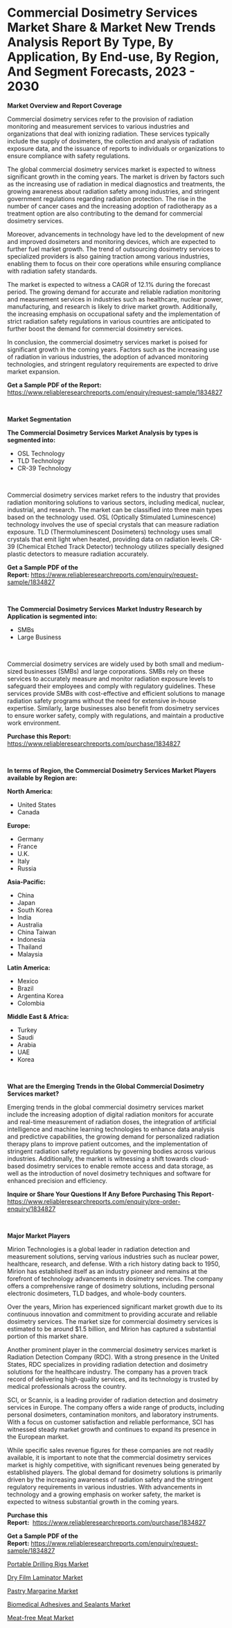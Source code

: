 <p><h1>Commercial Dosimetry Services Market Share & Market New Trends Analysis Report By Type, By Application, By End-use, By Region, And Segment Forecasts, 2023 - 2030</h1></p><p><strong>Market Overview and Report Coverage</strong></p>
<p><p>Commercial dosimetry services refer to the provision of radiation monitoring and measurement services to various industries and organizations that deal with ionizing radiation. These services typically include the supply of dosimeters, the collection and analysis of radiation exposure data, and the issuance of reports to individuals or organizations to ensure compliance with safety regulations.</p><p>The global commercial dosimetry services market is expected to witness significant growth in the coming years. The market is driven by factors such as the increasing use of radiation in medical diagnostics and treatments, the growing awareness about radiation safety among industries, and stringent government regulations regarding radiation protection. The rise in the number of cancer cases and the increasing adoption of radiotherapy as a treatment option are also contributing to the demand for commercial dosimetry services.</p><p>Moreover, advancements in technology have led to the development of new and improved dosimeters and monitoring devices, which are expected to further fuel market growth. The trend of outsourcing dosimetry services to specialized providers is also gaining traction among various industries, enabling them to focus on their core operations while ensuring compliance with radiation safety standards.</p><p>The market is expected to witness a CAGR of 12.1% during the forecast period. The growing demand for accurate and reliable radiation monitoring and measurement services in industries such as healthcare, nuclear power, manufacturing, and research is likely to drive market growth. Additionally, the increasing emphasis on occupational safety and the implementation of strict radiation safety regulations in various countries are anticipated to further boost the demand for commercial dosimetry services.</p><p>In conclusion, the commercial dosimetry services market is poised for significant growth in the coming years. Factors such as the increasing use of radiation in various industries, the adoption of advanced monitoring technologies, and stringent regulatory requirements are expected to drive market expansion.</p></p>
<p><strong>Get a Sample PDF of the Report:</strong> <a href="https://www.reliableresearchreports.com/enquiry/request-sample/1834827">https://www.reliableresearchreports.com/enquiry/request-sample/1834827</a></p>
<p>&nbsp;</p>
<p><strong>Market Segmentation</strong></p>
<p><strong>The Commercial Dosimetry Services Market Analysis by types is segmented into:</strong></p>
<p><ul><li>OSL Technology</li><li>TLD Technology</li><li>CR-39 Technology</li></ul></p>
<p>&nbsp;</p>
<p><p>Commercial dosimetry services market refers to the industry that provides radiation monitoring solutions to various sectors, including medical, nuclear, industrial, and research. The market can be classified into three main types based on the technology used. OSL (Optically Stimulated Luminescence) technology involves the use of special crystals that can measure radiation exposure. TLD (Thermoluminescent Dosimeters) technology uses small crystals that emit light when heated, providing data on radiation levels. CR-39 (Chemical Etched Track Detector) technology utilizes specially designed plastic detectors to measure radiation accurately.</p></p>
<p><strong>Get a Sample PDF of the Report:</strong>&nbsp;<a href="https://www.reliableresearchreports.com/enquiry/request-sample/1834827">https://www.reliableresearchreports.com/enquiry/request-sample/1834827</a></p>
<p>&nbsp;</p>
<p><strong>The Commercial Dosimetry Services Market Industry Research by Application is segmented into:</strong></p>
<p><ul><li>SMBs</li><li>Large Business</li></ul></p>
<p>&nbsp;</p>
<p><p>Commercial dosimetry services are widely used by both small and medium-sized businesses (SMBs) and large corporations. SMBs rely on these services to accurately measure and monitor radiation exposure levels to safeguard their employees and comply with regulatory guidelines. These services provide SMBs with cost-effective and efficient solutions to manage radiation safety programs without the need for extensive in-house expertise. Similarly, large businesses also benefit from dosimetry services to ensure worker safety, comply with regulations, and maintain a productive work environment.</p></p>
<p><strong>Purchase this Report:</strong>&nbsp; <a href="https://www.reliableresearchreports.com/purchase/1834827">https://www.reliableresearchreports.com/purchase/1834827</a></p>
<p>&nbsp;</p>
<p><strong>In terms of Region, the Commercial Dosimetry Services Market Players available by Region are:</strong></p>
<p>
    <p> <strong> North America: </strong>
        <ul>
            <li>United States</li>
            <li>Canada</li>
        </ul>
        </p> 
    <p> <strong> Europe: </strong>
        <ul>
            <li>Germany</li>
            <li>France</li>
            <li>U.K.</li>
            <li>Italy</li>
            <li>Russia</li>
        </ul>
        </p> 
    <p> <strong> Asia-Pacific: </strong>
        <ul>
            <li>China</li>
            <li>Japan</li>
            <li>South Korea</li>
            <li>India</li>
            <li>Australia</li>
            <li>China Taiwan</li>
            <li>Indonesia</li>
            <li>Thailand</li>
            <li>Malaysia</li>
        </ul>
        </p> 
    <p> <strong> Latin America: </strong>
        <ul>
            <li>Mexico</li>
            <li>Brazil</li>
            <li>Argentina Korea</li>
            <li>Colombia</li>
        </ul>
        </p> 
    <p> <strong> Middle East & Africa: </strong>
        <ul>
            <li>Turkey</li>
            <li>Saudi</li>
            <li>Arabia</li>
            <li>UAE</li>
            <li>Korea</li>
        </ul>
    </p>
    </p>
<p>&nbsp;</p>
<p><strong>What are the Emerging Trends in the Global Commercial Dosimetry Services market?</strong></p>
<p><p>Emerging trends in the global commercial dosimetry services market include the increasing adoption of digital radiation monitors for accurate and real-time measurement of radiation doses, the integration of artificial intelligence and machine learning technologies to enhance data analysis and predictive capabilities, the growing demand for personalized radiation therapy plans to improve patient outcomes, and the implementation of stringent radiation safety regulations by governing bodies across various industries. Additionally, the market is witnessing a shift towards cloud-based dosimetry services to enable remote access and data storage, as well as the introduction of novel dosimetry techniques and software for enhanced precision and efficiency.</p></p>
<p><strong>Inquire or Share Your Questions If Any Before Purchasing This Report</strong>- <a href="https://www.reliableresearchreports.com/enquiry/pre-order-enquiry/1834827">https://www.reliableresearchreports.com/enquiry/pre-order-enquiry/1834827</a></p>
<p>&nbsp;</p>
<p><strong>Major Market Players</strong></p>
<p><p>Mirion Technologies is a global leader in radiation detection and measurement solutions, serving various industries such as nuclear power, healthcare, research, and defense. With a rich history dating back to 1950, Mirion has established itself as an industry pioneer and remains at the forefront of technology advancements in dosimetry services. The company offers a comprehensive range of dosimetry solutions, including personal electronic dosimeters, TLD badges, and whole-body counters.</p><p>Over the years, Mirion has experienced significant market growth due to its continuous innovation and commitment to providing accurate and reliable dosimetry services. The market size for commercial dosimetry services is estimated to be around $1.5 billion, and Mirion has captured a substantial portion of this market share.</p><p>Another prominent player in the commercial dosimetry services market is Radiation Detection Company (RDC). With a strong presence in the United States, RDC specializes in providing radiation detection and dosimetry solutions for the healthcare industry. The company has a proven track record of delivering high-quality services, and its technology is trusted by medical professionals across the country.</p><p>SCI, or Scannix, is a leading provider of radiation detection and dosimetry services in Europe. The company offers a wide range of products, including personal dosimeters, contamination monitors, and laboratory instruments. With a focus on customer satisfaction and reliable performance, SCI has witnessed steady market growth and continues to expand its presence in the European market.</p><p>While specific sales revenue figures for these companies are not readily available, it is important to note that the commercial dosimetry services market is highly competitive, with significant revenues being generated by established players. The global demand for dosimetry solutions is primarily driven by the increasing awareness of radiation safety and the stringent regulatory requirements in various industries. With advancements in technology and a growing emphasis on worker safety, the market is expected to witness substantial growth in the coming years.</p></p>
<p><strong>Purchase this Report:</strong>&nbsp;&nbsp;<a href="https://www.reliableresearchreports.com/purchase/1834827">https://www.reliableresearchreports.com/purchase/1834827</a></p>
<p></p>
<p><strong>Get a Sample PDF of the Report:</strong>&nbsp;<a href="https://www.reliableresearchreports.com/enquiry/request-sample/1834827">https://www.reliableresearchreports.com/enquiry/request-sample/1834827</a></p>
<p><p><a href="https://www.linkedin.com/pulse/portable-drilling-rigs-market-size-growth-forecast-from/">Portable Drilling Rigs Market</a></p><p><a href="https://www.linkedin.com/pulse/dry-film-laminator-market-size-growth-forecast-from-2023-/">Dry Film Laminator Market</a></p><p><a href="https://www.linkedin.com/pulse/pastry-margarine-market-research-report-unlocks-analysis/">Pastry Margarine Market</a></p><p><a href="https://medium.com/@adealoshi97/biomedical-adhesives-and-sealants-market-analysis-its-cagr-market-segmentation-and-global-0032e870df84">Biomedical Adhesives and Sealants Market</a></p><p><a href="https://medium.com/@albanamusaj1924/meat-free-meat-market-share-evolution-and-market-growth-trends-2023-2030-254d03d129aa">Meat-free Meat Market</a></p></p>